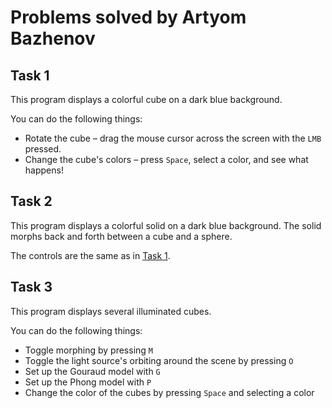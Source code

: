 # Problems solved by Artyom Bazhenov

## Task 1

This program displays a colorful cube on a dark blue background.

You can do the following things:

* Rotate the cube &ndash; drag the mouse cursor across the screen with the `LMB` pressed.
* Change the cube's colors &ndash; press `Space`, select a color, and see what happens!

## Task 2

This program displays a colorful solid on a dark blue background. 
The solid morphs back and forth between a cube and a sphere.

The controls are the same as in [Task 1](#task-1).

## Task 3

This program displays several illuminated cubes.

You can do the following things:
* Toggle morphing by pressing `M`
* Toggle the light source's orbiting around the scene by pressing `O`
* Set up the Gouraud model with `G`
* Set up the Phong model with `P`
* Change the color of the cubes by pressing `Space` and selecting a color